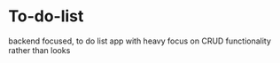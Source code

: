 # To-do-list
backend focused, to do list app with heavy focus on CRUD functionality rather than looks
